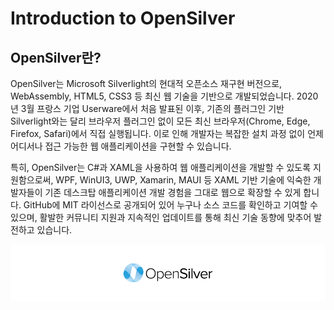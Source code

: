 # Introduction to OpenSilver

## OpenSilver란?
OpenSilver는 Microsoft Silverlight의 현대적 오픈소스 재구현 버전으로, WebAssembly, HTML5, CSS3 등 최신 웹 기술을 기반으로 개발되었습니다. 2020년 3월 프랑스 기업 Userware에서 처음 발표된 이후, 기존의 플러그인 기반 Silverlight와는 달리 브라우저 플러그인 없이 모든 최신 브라우저(Chrome, Edge, Firefox, Safari)에서 직접 실행됩니다. 이로 인해 개발자는 복잡한 설치 과정 없이 언제 어디서나 접근 가능한 웹 애플리케이션을 구현할 수 있습니다.

특히, OpenSilver는 C#과 XAML을 사용하여 웹 애플리케이션을 개발할 수 있도록 지원함으로써, WPF, WinUI3, UWP, Xamarin, MAUI 등 XAML 기반 기술에 익숙한 개발자들이 기존 데스크탑 애플리케이션 개발 경험을 그대로 웹으로 확장할 수 있게 합니다. GitHub에 MIT 라이선스로 공개되어 있어 누구나 소스 코드를 확인하고 기여할 수 있으며, 활발한 커뮤니티 지원과 지속적인 업데이트를 통해 최신 기술 동향에 맞추어 발전하고 있습니다.

![image](https://raw.githubusercontent.com/UserwareDocumentation/userware-docs/main/images/80af784d62034b4dbc169d21ebe20223.png)